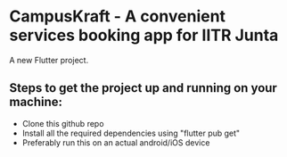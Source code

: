 # CampusKraft - A convenient services booking app for IITR Junta

A new Flutter project.

## Steps to get the project up and running on your machine:

- Clone this github repo
- Install all the required dependencies using "flutter pub get"
- Preferably run this on an actual android/iOS device

